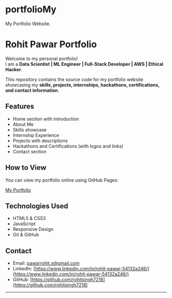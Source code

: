 # portfolioMy
My Portfolio Website.
# Rohit Pawar Portfolio

Welcome to my personal portfolio!  
I am a **Data Scientist | ML Engineer | Full-Stack Developer | AWS | Ethical Hacker**.  

This repository contains the source code for my portfolio website showcasing my **skills, projects, internships, hackathons, certifications, and contact information**.

## Features

- Home section with introduction
- About Me
- Skills showcase
- Internship Experience
- Projects with descriptions
- Hackathons and Certifications (with logos and links)
- Contact section

## How to View

You can view my portfolio online using GitHub Pages:

[My Portfolio](https://yourusername.github.io/portfolio/)

## Technologies Used

- HTML5 & CSS3
- JavaScript
- Responsive Design
- Git & GitHub

## Contact

- Email: pawarrohit.x@gmail.com  
- LinkedIn: [https://www.linkedin.com/in/rohit-pawar-54132a246/](https://www.linkedin.com/in/rohit-pawar-54132a246/)  
- GitHub: [https://github.com/rohitsingh7218](https://github.com/rohitsingh7218)

---

